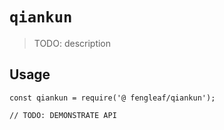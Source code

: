 # `qiankun`

> TODO: description

## Usage

```
const qiankun = require('@ fengleaf/qiankun');

// TODO: DEMONSTRATE API
```
